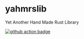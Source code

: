 # yahmrslib
Yet Another Hand Made Rust Library

<a href="https://github-actions.40ants.com/?url=https%3A%2F%2Fgithub.com%2FAlexdelia%2Fyahmrslib%2Ftree%2Fmain">
  <img src="http://github-actions.40ants.com/Alexdelia/yahmrslib/matrix.svg" alt="github action badge">
</a>
